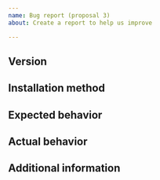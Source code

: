 ```yaml
---
name: Bug report (proposal 3)
about: Create a report to help us improve

---
```


<!--- ↑↑ Provide a general summary of the issue in the Title above ↑↑ -->

Version
-------
<!-- Versions of Sympa and related software -->

Installation method
-------------------
<!-- How you installed Sympa: deb, rpm, ports, ... or source package -->

Expected behavior
-----------------
<!--- Tell us what should happen -->

Actual behavior
---------------
<!--- Tell us what happens instead of the expected behavior -->

Additional information
----------------------
<!--- You may attach files using "selecting them" link below. -->
<!--- NOTE that you should not include sensitive information! -->

